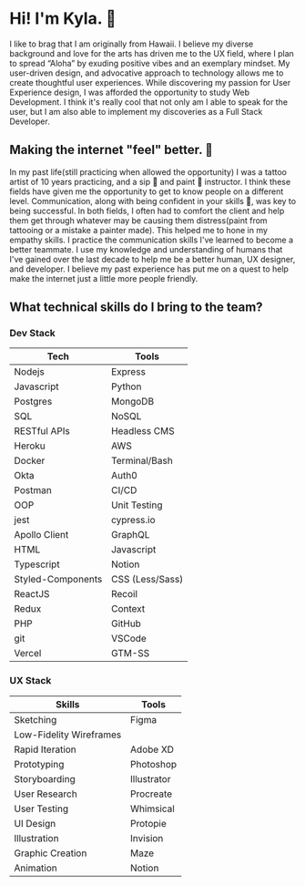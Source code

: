 # Hi! I'm Kyla. 🤙
I like to brag that I am originally from Hawaii. I believe my diverse background and love for the arts has driven me to the UX field, where I plan to spread “Aloha” by exuding positive vibes and an exemplary mindset. My user-driven design, and advocative approach to technology allows me to create thoughtful user experiences. While discovering my passion for User Experience design, I was afforded the opportunity to study Web Development. I think it's really cool that not only am I able to speak for the user, but I am also able to implement my discoveries as a Full Stack Developer.

## Making the internet "feel" better. 🥰
In my past life(still practicing when allowed the opportunity) I was a tattoo artist of 10 years practicing, and a sip 🍷 and paint 🎨 instructor. I think these fields have given me the opportunity to get to know people on a different level. Communication, along with being confident in your skills 💪, was key to being successful. In both fields, I often had to comfort the client and help them get through whatever may be causing them distress(paint from tattooing or a mistake a painter made). This helped me to hone in my empathy skills. I practice the communication skills I've learned to become a better teammate. I use my knowledge and understanding of humans that I've gained over the last decade to help me be a better human, UX designer, and developer. I believe my past experience has put me on a quest to help make the internet just a little more people friendly.

## What technical skills do I bring to the team?
### Dev Stack
| Tech | Tools |
| --- | --- |
| Nodejs | Express | Knex |
| Javascript | Python |
| Postgres | MongoDB |
| SQL | NoSQL |
| RESTful APIs | Headless CMS |
| Heroku | AWS |
| Docker | Terminal/Bash |
| Okta | Auth0 |
| Postman | CI/CD |
| OOP | Unit Testing |
| jest | cypress.io |
| Apollo Client | GraphQL |
| HTML | Javascript | 
| Typescript | Notion |
| Styled-Components | CSS (Less/Sass) |
| ReactJS | Recoil |
| Redux | Context |
| PHP | GitHub |
| git | VSCode |
| Vercel | GTM-SS


### UX Stack
| Skills | Tools |
| --- | --- |
| Sketching | Figma |
| Low-Fidelity Wireframes |  |
| Rapid Iteration | Adobe XD |
| Prototyping | Photoshop |
| Storyboarding | Illustrator |
| User Research | Procreate |
| User Testing | Whimsical |
| UI Design | Protopie |
| Illustration | Invision |
| Graphic Creation | Maze |
| Animation | Notion |
